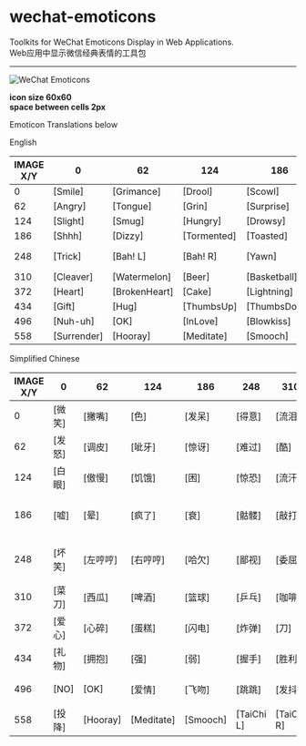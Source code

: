# wechat-emoticons
Toolkits for WeChat Emoticons Display in Web Applications.  
Web应用中显示微信经典表情的工具包

---------
![WeChat Emoticons](https://github.com/qiuyinghua/wechat-emoticons/blob/master/wechat-emoticons.png?raw=true)


**icon size	60x60**  
**space between cells 2px**

Emoticon Translations below

English

|  IMAGE X/Y  |  0  |  62  |  124  |  186  |  248  |  310  |  372  |  434  |  496  |  558  |  620  |
| ----------- | ---- | ---- | ----- | ---- | ----- | ---- | ----- | ----- | ----- | ------- | ----- |
| 0 | [Smile] | [Grimance] | [Drool] | [Scowl] | [CoolGuy] | [Sob] | [Shy] | [Silent] | [Sleep] | [Cry] | [Awkward] |
| 62 | [Angry] | [Tongue] | [Grin] | [Surprise] | [Frown] | [Ruthless] | [Blush] | [Scream] | [Puke] | [Chuckle] | [Joyful] |
| 124 | [Slight] | [Smug] | [Hungry] | [Drowsy] | [Panic] | [Sweat] | [Laugh] | [Commando] | [Determined] | [Scold] | [Shocked] |
| 186 | [Shhh] | [Dizzy] | [Tormented] | [Toasted] | [Skull] | [Hammer] | [Wave] | [Speechless] | [NosePick] | [Clap] | [Shame] |
| 248 | [Trick] | [Bah! L] | [Bah! R] | [Yawn] | [Pooh-pooh] | [Shrunken] | [TearingUp] | [Sly] | [Kiss] | [Wrath] | [Whimper] |
| 310 | [Cleaver] | [Watermelon] | [Beer] | [Basketball] | [PingPong] | [Coffee] | [Rice] | [Pig] | [Rose] | [Wilt] | [Lips] |
| 372 | [Heart] | [BrokenHeart] | [Cake] | [Lightning] | [Bomb] | [Dagger] | [Soccer] | [Ladybug] | [Poop] | [Moon] | [Sun] |
| 434 | [Gift] | [Hug] | [ThumbsUp] | [ThumbsDown] | [Shake] | [Peace] | [Fight] | [Beckon] | [Fist] | [Pinky] | [RockOn] |
| 496 | [Nuh-uh] | [OK] | [InLove] | [Blowkiss] | [Waddle] | [Tremble] | [Aaagh!] | [Twirl] | [Kotow] | [Dramatic] | [JumpRope] |
| 558 | [Surrender] | [Hooray] | [Meditate] | [Smooch] | [TaiChi L] | [TaiChi R] |  |  |  |  | 

Simplified Chinese

|  IMAGE X/Y  |  0  |  62  |  124  |  186  |  248  |  310  |  372  |  434  |  496  |  558  |  620  |
| ----------- | ---- | ---- | ----- | ---- | ----- | ---- | ----- | ----- | ----- | ------- | ----- |
| 0 | [微笑] | [撇嘴] | [色] | [发呆] | [得意] | [流泪] | [害羞] | [闭嘴] | [睡] | [大哭] | [尴尬] |
| 62 | [发怒] | [调皮] | [呲牙] | [惊讶] | [难过] | [酷] | [冷汗] | [抓狂] | [吐] | [偷笑] | [愉快] |
| 124 | [白眼] | [傲慢] | [饥饿] | [困] | [惊恐] | [流汗] | [憨笑] | [悠闲] | [奋斗] | [咒骂] | [疑问] |
| 186 | [嘘] | [晕] | [疯了] | [衰] | [骷髅] | [敲打] | [再见] | [擦汗] | [抠鼻] | [鼓掌] | [糗大了] |
| 248 | [坏笑] | [左哼哼] | [右哼哼] | [哈欠] | [鄙视] | [委屈] | [快哭了] | [阴险] | [亲亲] | [吓] | [可怜] |
| 310 | [菜刀] | [西瓜] | [啤酒] | [篮球] | [乒乓] | [咖啡] | [饭] | [猪头] | [玫瑰] | [凋谢] | [嘴唇] |
| 372 | [爱心] | [心碎] | [蛋糕] | [闪电] | [炸弹] | [刀] | [足球] | [瓢虫] | [便便] | [月亮] | [太阳] |
| 434 | [礼物] | [拥抱] | [强] | [弱] | [握手] | [胜利] | [抱拳] | [勾引] | [拳头] | [差劲] | [爱你] |
| 496 | [NO] | [OK] | [爱情] | [飞吻] | [跳跳] | [发抖] | [怄火] | [转圈] | [磕头] | [回头] | [跳绳] |
| 558 | [投降] | [Hooray] | [Meditate] | [Smooch] | [TaiChi L] | [TaiChi R] |  |  |  |  | 
